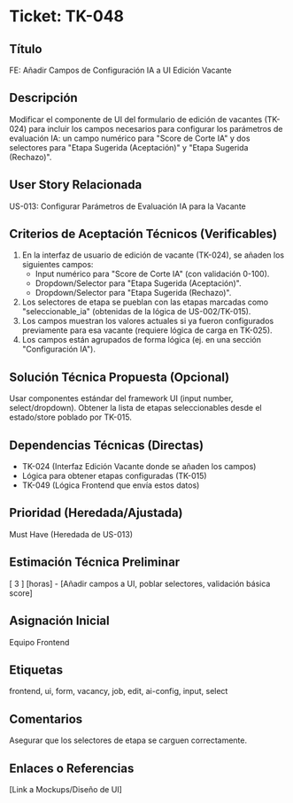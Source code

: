 # Ticket: TK-048

## Título
FE: Añadir Campos de Configuración IA a UI Edición Vacante

## Descripción
Modificar el componente de UI del formulario de edición de vacantes (TK-024) para incluir los campos necesarios para configurar los parámetros de evaluación IA: un campo numérico para "Score de Corte IA" y dos selectores para "Etapa Sugerida (Aceptación)" y "Etapa Sugerida (Rechazo)".

## User Story Relacionada
US-013: Configurar Parámetros de Evaluación IA para la Vacante

## Criterios de Aceptación Técnicos (Verificables)
1.  En la interfaz de usuario de edición de vacante (TK-024), se añaden los siguientes campos:
    * Input numérico para "Score de Corte IA" (con validación 0-100).
    * Dropdown/Selector para "Etapa Sugerida (Aceptación)".
    * Dropdown/Selector para "Etapa Sugerida (Rechazo)".
2.  Los selectores de etapa se pueblan con las etapas marcadas como "seleccionable_ia" (obtenidas de la lógica de US-002/TK-015).
3.  Los campos muestran los valores actuales si ya fueron configurados previamente para esa vacante (requiere lógica de carga en TK-025).
4.  Los campos están agrupados de forma lógica (ej. en una sección "Configuración IA").

## Solución Técnica Propuesta (Opcional)
Usar componentes estándar del framework UI (input number, select/dropdown). Obtener la lista de etapas seleccionables desde el estado/store poblado por TK-015.

## Dependencias Técnicas (Directas)
* TK-024 (Interfaz Edición Vacante donde se añaden los campos)
* Lógica para obtener etapas configuradas (TK-015)
* TK-049 (Lógica Frontend que envía estos datos)

## Prioridad (Heredada/Ajustada)
Must Have (Heredada de US-013)

## Estimación Técnica Preliminar
[ 3 ] [horas] - [Añadir campos a UI, poblar selectores, validación básica score]

## Asignación Inicial
Equipo Frontend

## Etiquetas
frontend, ui, form, vacancy, job, edit, ai-config, input, select

## Comentarios
Asegurar que los selectores de etapa se carguen correctamente.

## Enlaces o Referencias
[Link a Mockups/Diseño de UI]